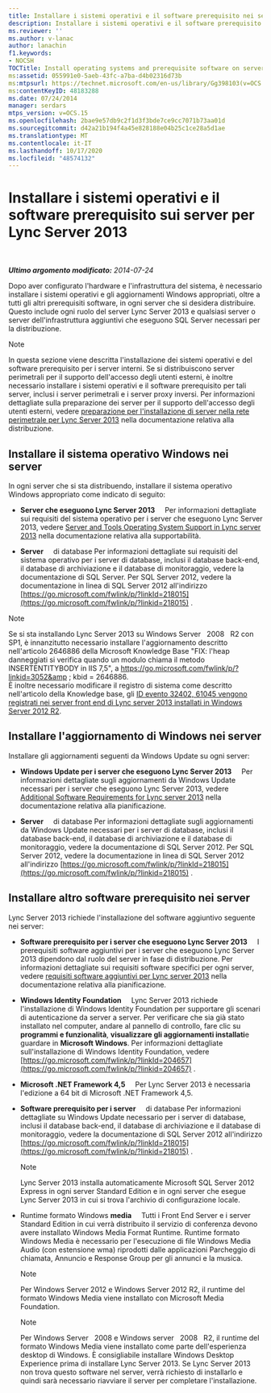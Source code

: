 ```yaml
---
title: Installare i sistemi operativi e il software prerequisito nei server
description: Installare i sistemi operativi e il software prerequisito nei server.
ms.reviewer: ''
ms.author: v-lanac
author: lanachin
f1.keywords:
- NOCSH
TOCTitle: Install operating systems and prerequisite software on servers
ms:assetid: 055991e0-5aeb-43fc-a7ba-d4b02316d73b
ms:mtpsurl: https://technet.microsoft.com/en-us/library/Gg398103(v=OCS.15)
ms:contentKeyID: 48183288
ms.date: 07/24/2014
manager: serdars
mtps_version: v=OCS.15
ms.openlocfilehash: 2bae9e57db9c2f1d3f3bde7ce9cc7071b73aa01d
ms.sourcegitcommit: d42a21b194f4a45e828188e04b25c1ce28a5d1ae
ms.translationtype: MT
ms.contentlocale: it-IT
ms.lasthandoff: 10/17/2020
ms.locfileid: "48574132"
---
```

# <a name="install-operating-systems-and-prerequisite-software-on-servers-for-lync-server-2013"></a>Installare i sistemi operativi e il software prerequisito sui server per Lync Server 2013

<div data-xmlns="http://www.w3.org/1999/xhtml">

<div class="topic" data-xmlns="http://www.w3.org/1999/xhtml" data-msxsl="urn:schemas-microsoft-com:xslt" data-cs="https://msdn.microsoft.com/">

<div data-asp="https://msdn2.microsoft.com/asp">



</div>

<div id="mainSection">

<div id="mainBody">

<span> </span>

_**Ultimo argomento modificato:** 2014-07-24_

Dopo aver configurato l'hardware e l'infrastruttura del sistema, è necessario installare i sistemi operativi e gli aggiornamenti Windows appropriati, oltre a tutti gli altri prerequisiti software, in ogni server che si desidera distribuire. Questo include ogni ruolo del server Lync Server 2013 e qualsiasi server o server dell'infrastruttura aggiuntivi che eseguono SQL Server necessari per la distribuzione.

<div>


> [!NOTE]
> In questa sezione viene descritta l'installazione dei sistemi operativi e del software prerequisito per i server interni. Se si distribuiscono server perimetrali per il supporto dell'accesso degli utenti esterni, è inoltre necessario installare i sistemi operativi e il software prerequisito per tali server, inclusi i server perimetrali e i server proxy inversi. Per informazioni dettagliate sulla preparazione dei server per il supporto dell'accesso degli utenti esterni, vedere <A href="lync-server-2013-preparing-for-installation-of-servers-in-the-perimeter-network.md">preparazione per l'installazione di server nella rete perimetrale per Lync Server 2013</A> nella documentazione relativa alla distribuzione.



</div>

<div>

## <a name="install-windows-operating-systems-on-servers"></a>Installare il sistema operativo Windows nei server

In ogni server che si sta distribuendo, installare il sistema operativo Windows appropriato come indicato di seguito:

  - **Server che eseguono Lync Server 2013**     Per informazioni dettagliate sui requisiti del sistema operativo per i server che eseguono Lync Server 2013, vedere [Server and Tools Operating System Support in Lync server 2013](lync-server-2013-server-and-tools-operating-system-support.md) nella documentazione relativa alla supportabilità.

  - **Server**     di database Per informazioni dettagliate sui requisiti del sistema operativo per i server di database, inclusi il database back-end, il database di archiviazione e il database di monitoraggio, vedere la documentazione di SQL Server. Per SQL Server 2012, vedere la documentazione in linea di SQL Server 2012 all'indirizzo [https://go.microsoft.com/fwlink/p/?linkId=218015](https://go.microsoft.com/fwlink/p/?linkid=218015) .

<div>


> [!NOTE]
> Se si sta installando Lync Server 2013 su Windows Server &nbsp; 2008 &nbsp; R2 con SP1, è innanzitutto necessario installare l'aggiornamento descritto nell'articolo 2646886 della Microsoft Knowledge Base "FIX: l'heap danneggiati si verifica quando un modulo chiama il metodo INSERTENTITYBODY in IIS 7,5", a <A class=uri href="https://go.microsoft.com/fwlink/p/?linkid=3052%26kbid=2646886"> https://go.microsoft.com/fwlink/p/?linkid=3052&amp ; kbid = 2646886</A>.<BR>È inoltre necessario modificare il registro di sistema come descritto nell'articolo della Knowledge base, gli <A href="https://go.microsoft.com/fwlink/p/?linkid=506893">ID evento 32402, 61045 vengono registrati nei server front end di Lync server 2013 installati in Windows Server 2012 R2</A>.



</div>

</div>

<div>

## <a name="install-windows-update-on-servers"></a>Installare l'aggiornamento di Windows nei server

Installare gli aggiornamenti seguenti da Windows Update su ogni server:

  - **Windows Update per i server che eseguono Lync Server 2013**     Per informazioni dettagliate sugli aggiornamenti da Windows Update necessari per i server che eseguono Lync Server 2013, vedere [Additional Software Requirements for Lync server 2013](lync-server-2013-additional-software-requirements.md) nella documentazione relativa alla pianificazione.

  - **Server**     di database Per informazioni dettagliate sugli aggiornamenti da Windows Update necessari per i server di database, inclusi il database back-end, il database di archiviazione e il database di monitoraggio, vedere la documentazione di SQL Server 2012. Per SQL Server 2012, vedere la documentazione in linea di SQL Server 2012 all'indirizzo [https://go.microsoft.com/fwlink/p/?linkId=218015](https://go.microsoft.com/fwlink/p/?linkid=218015) .

</div>

<div>

## <a name="install-other-prerequisite-software-on-servers"></a>Installare altro software prerequisito nei server

Lync Server 2013 richiede l'installazione del software aggiuntivo seguente nei server:

  - **Software prerequisito per i server che eseguono Lync Server 2013**     I prerequisiti software aggiuntivi per i server che eseguono Lync Server 2013 dipendono dal ruolo del server in fase di distribuzione. Per informazioni dettagliate sui requisiti software specifici per ogni server, vedere [requisiti software aggiuntivi per Lync server 2013](lync-server-2013-additional-software-requirements.md) nella documentazione relativa alla pianificazione.

  - **Windows Identity Foundation**     Lync Server 2013 richiede l'installazione di Windows Identity Foundation per supportare gli scenari di autenticazione da server a server. Per verificare che sia già stato installato nel computer, andare al pannello di controllo, fare clic su **programmi e funzionalità**, **visualizzare gli aggiornamenti installati**e guardare in **Microsoft Windows**. Per informazioni dettagliate sull'installazione di Windows Identity Foundation, vedere [https://go.microsoft.com/fwlink/p/?linkId=204657](https://go.microsoft.com/fwlink/p/?linkid=204657) .

  - **Microsoft .NET Framework 4,5**     Per Lync Server 2013 è necessaria l'edizione a 64 bit di Microsoft .NET Framework 4,5.

  - **Software prerequisito per i server**     di database Per informazioni dettagliate su Windows Update necessario per i server di database, inclusi il database back-end, il database di archiviazione e il database di monitoraggio, vedere la documentazione di SQL Server 2012 all'indirizzo [https://go.microsoft.com/fwlink/p/?linkId=218015](https://go.microsoft.com/fwlink/p/?linkid=218015) .
    
    <div>
    

    > [!NOTE]
    > Lync Server 2013 installa automaticamente Microsoft SQL Server 2012 Express in ogni server Standard Edition e in ogni server che esegue Lync Server 2013 in cui si trova l'archivio di configurazione locale.

    
    </div>

  - Runtime formato Windows **media**     Tutti i Front End Server e i server Standard Edition in cui verrà distribuito il servizio di conferenza devono avere installato Windows Media Format Runtime. Runtime formato Windows Media è necessario per l'esecuzione di file Windows Media Audio (con estensione wma) riprodotti dalle applicazioni Parcheggio di chiamata, Annuncio e Response Group per gli annunci e la musica.
    
    <div>
    

    > [!NOTE]
    > Per Windows Server 2012 e Windows Server 2012 R2, il runtime del formato Windows Media viene installato con Microsoft Media Foundation.

    
    </div>
    
    <div>
    

    > [!NOTE]
    > Per Windows Server &nbsp; 2008 e Windows server &nbsp; 2008 &nbsp; R2, il runtime del formato Windows Media viene installato come parte dell'esperienza desktop di Windows. È consigliabile installare Windows Desktop Experience prima di installare Lync Server 2013. Se Lync Server 2013 non trova questo software nel server, verrà richiesto di installarlo e quindi sarà necessario riavviare il server per completare l'installazione.

    
    </div>

</div>

</div>

<span> </span>

</div>

</div>

</div>

